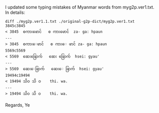 
I updated some typing mistakes of Myanmar words from myg2p.ver1.txt.  
In details:  

```
diff ./myg2p.ver1.1.txt ./original-g2p-dict/myg2p.ver1.txt 
3845c3845
< 3845	စကားဖောင်	စ ကားဖောင်	za- ga: hpaun
---
> 3845	စကားေဖာင်	စ ကားေ ဖာင်	za- ga: hpaun
5569c5569
< 5569	ဆေးခြောက်	ဆေး ခြောက်	hsei: gyau'
---
> 5569	ဆေးေခြာက်	ဆေးေ ခြာက်	hsei: gyau'
19494c19494
< 19494	သိဝ	သိ ဝ	thi. wa.
---
> 19494	သိ၀	သိ ၀	thi. wa.
```

Regards,
Ye
